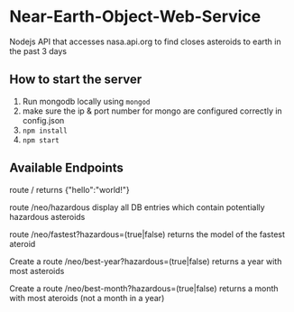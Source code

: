 # Near-Earth-Object-Web-Service
Nodejs API that accesses nasa.api.org to find closes asteroids to earth in the past 3 days



## How to start the server

1. Run mongodb locally using `mongod`
2. make sure the ip & port number for mongo are configured correctly in config.json
3. `npm install`
4. `npm start`


## Available Endpoints

route /
returns {"hello":"world!"}

route /neo/hazardous
display all DB entries which contain potentially hazardous asteroids

route /neo/fastest?hazardous=(true|false)
returns the model of the fastest ateroid

Create a route /neo/best-year?hazardous=(true|false)
returns a year with most asteroids

Create a route /neo/best-month?hazardous=(true|false)
returns a month with most ateroids (not a month in a year)
